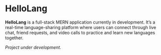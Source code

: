 # HelloLang

**HelloLang** is a full-stack MERN application currently in development. It’s a real-time language-sharing platform where users can connect through live chat, friend requests, and video calls to practice and learn new languages together.

_Project under development._



